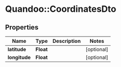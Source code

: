 # Quandoo::CoordinatesDto

## Properties
Name | Type | Description | Notes
------------ | ------------- | ------------- | -------------
**latitude** | **Float** |  | [optional] 
**longitude** | **Float** |  | [optional] 



